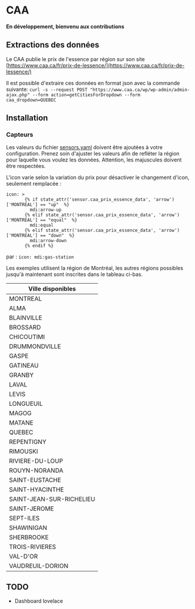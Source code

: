 # CAA

**En développement, bienvenu aux contributions**

## Extractions des données
Le CAA publie le prix de l'essence par région sur son site [https://www.caa.ca/fr/prix-de-lessence/](https://www.caa.ca/fr/prix-de-lessence/)

Il est possible d'extraire ces données en format json avec la commande suivante: `curl -s --request POST "https://www.caa.ca/wp/wp-admin/admin-ajax.php" --form action=getCitiesForDropdown --form caa_dropdown=QUEBEC`

## Installation

### Capteurs

Les valeurs du fichier [sensors.yaml](sensors.yaml) doivent être ajoutées à votre configuration. Prenez soin d'ajuster les valeurs afin de refléter la région pour laquelle vous voulez les données. Attention, les majuscules doivent être respectées.

L'icon varie selon la variation du prix pour désactiver le changement d'icon, seulement remplacée :

   ```
   icon: >
          {% if state_attr('sensor.caa_prix_essence_data', 'arrow')['MONTREAL'] == "up"  %}
            mdi:arrow-up
          {% elif state_attr('sensor.caa_prix_essence_data', 'arrow')['MONTREAL'] == "equal"  %}
            mdi:equal
          {% elif state_attr('sensor.caa_prix_essence_data', 'arrow')['MONTREAL'] == "down"  %}
            mdi:arrow-down
          {% endif %}
   ```
        
        
par : ```icon: mdi:gas-station```

Les exemples utilisent la région de Montréal, les autres régions possibles jusqu'à maintenant sont inscrites dans le tableau ci-bas.

| Ville disponibles|
|-------|
| MONTREAL |
| ALMA |
| BLAINVILLE |
| BROSSARD |
| CHICOUTIMI |
| DRUMMONDVILLE |
| GASPE |
| GATINEAU |
| GRANBY |
| LAVAL |
| LEVIS |
| LONGUEUIL |
| MAGOG |
| MATANE |
| QUEBEC |
| REPENTIGNY |
| RIMOUSKI |
| RIVIERE-DU-LOUP |
| ROUYN-NORANDA |
| SAINT-EUSTACHE |
| SAINT-HYACINTHE |
| SAINT-JEAN-SUR-RICHELIEU |
| SAINT-JEROME |
| SEPT-ILES |
| SHAWINIGAN |
| SHERBROOKE |
| TROIS-RIVIERES |
| VAL-D'OR |
| VAUDREUIL-DORION |

## TODO

- Dashboard lovelace
